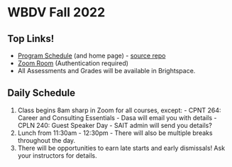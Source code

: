 # WBDV Fall 2022
## Top Links!
- [Program Schedule](https://sait-wbdv.netlify.app/) (and home page)
		- [source repo](https://github.com/sait-wbdv/fall-2022)
- [Zoom Room](https://sait-ca.zoom.us/j/89468563134) (Authentication required)
- All Assessments and Grades will be available in Brightspace.

## Daily Schedule
1. Class begins 8am sharp in Zoom for all courses, except:
		- CPNT 264: Career and Consulting Essentials
				- Dasa will email you with details
		- CPLN 240: Guest Speaker Day
				- SAIT admin will send you details?
2. Lunch from 11:30am - 12:30pm
		- There will also be multiple breaks throughout the day.
3. There will be opportunities to earn late starts and early dismissals! Ask your instructors for details.